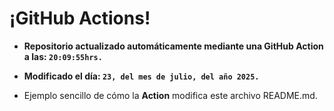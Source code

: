 # ¡GitHub Actions!
* **Repositorio actualizado automáticamente mediante una GitHub Action a las: `20:09:55hrs.`**
* **Modificado el día: `23, del mes de julio, del año 2025.`**

* Ejemplo sencillo de cómo la **Action** modifica este archivo README.md.
